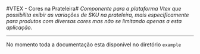 #VTEX - Cores na Prateleira#
*Componente para a plataforma Vtex que possibilita exibir as variações de SKU na prateleira, mais especificamente para produtos com diversas cores mas não se limitando apenas a esta aplicação.*

----------
No momento toda a documentação esta disponível no diretório `example`